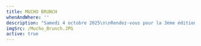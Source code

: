```yaml
---
title: MUCHO BRUNCH
whenAndWhere: ''
description: "Samedi 4 octobre 2025\n\nRendez-vous pour la 3ème édition du Mucho Brunch! Viens découvrir notre carte de Brunch entre 11:00 et 15:00. Pas de forfait, pas de combo, c'est à la carte et tu choisis!\n\nRED CHILI  SHAKSHUKA\t\t22.00\nPoivrons et piments doux · oeufs pochés · sauce piment maison\nServi avec notre tresse à l’huile d’olive maison\nSupplément merguez +CHF 3.-\n\nBOREKA\t\t18.00\nPâte briochée au sésame · gruyère · feta · oeufs durs · sauce piment maison\nServi avec notre salade de tomate aux oignons et aux herbes\n\nHOMEMADE GRANOLA BOWL\t\t15.00\nYaourt grec · granola maison au miel, amandes & fleur de sel\ncompote de groseille maison\n\nHONEY FRENCH TOAST\t\t17.00\nPain perdu au miel · mascarpone fouetté\ncompote de mûres maison\n\nCINNAMON ROLL\t\t5.00\nSucre · cannelle · cardamome\n\nCROISSANTS BRIOCHÉS\t\t5.00\nChocolat · cannelle "
imgSrc: /Mucho_Brunch.JPG
active: true
---
```


